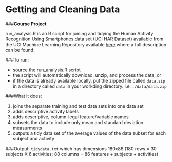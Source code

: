 Getting and Cleaning Data  
==========  
###**Course Project**  

run_analysis.R is an R script for joining and tidying the Human Activity Recognition Using Smartphones data set (UCI HAR Dataset) available from the UCI Machine Learning Repository available [here](http://archive.ics.uci.edu/ml/datasets/Human+Activity+Recognition+Using+Smartphones) where a full description can be found.

###To run:
- source the run_analysis.R script
- the script will automatically download, unzip, and process the data, or
- if the data is already available locally, put the zipped file called `data.zip` in a directory called `data` in your workding directory. i.e. `./data/data.zip`

###What it does:  
1. joins the separate training and test data sets into one data set
2. adds descriptive activity labels
3. adds descriptive, column-legal feature/variable names
4. subsets the data to include only mean and standard deviation measurments
5. outputs a tidy data set of the average values of the data subset for each subject and activity

###Output:
`tidydata.txt` which has dimensions 180x88 (180 rows = 30 subjects X 6 activities; 88 columns = 86 features + subjects + activities)

